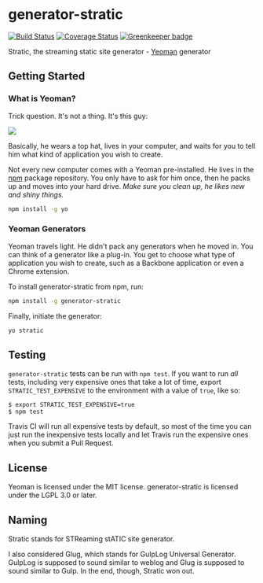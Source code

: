 # generator-stratic

[![Build Status](https://travis-ci.org/straticjs/generator-stratic.svg?branch=master)](https://travis-ci.org/straticjs/generator-stratic)
[![Coverage Status](https://coveralls.io/repos/github/straticjs/generator-stratic/badge.svg?branch=master)](https://coveralls.io/github/straticjs/generator-stratic?branch=master)
[![Greenkeeper badge](https://badges.greenkeeper.io/straticjs/generator-stratic.svg)](https://greenkeeper.io/)

Stratic, the streaming static site generator - [Yeoman](http://yeoman.io) generator

## Getting Started

### What is Yeoman?

Trick question. It's not a thing. It's this guy:

![](http://i.imgur.com/JHaAlBJ.png)

Basically, he wears a top hat, lives in your computer, and waits for you to tell him what kind of application you wish to create.

Not every new computer comes with a Yeoman pre-installed. He lives in the [npm](https://npmjs.org) package repository. You only have to ask for him once, then he packs up and moves into your hard drive. *Make sure you clean up, he likes new and shiny things.*

```bash
npm install -g yo
```

### Yeoman Generators

Yeoman travels light. He didn't pack any generators when he moved in. You can think of a generator like a plug-in. You get to choose what type of application you wish to create, such as a Backbone application or even a Chrome extension.

To install generator-stratic from npm, run:

```bash
npm install -g generator-stratic
```

Finally, initiate the generator:

```bash
yo stratic
```

## Testing

`generator-stratic` tests can be run with `npm test`. If you want to run _all_ tests, including very expensive ones that take a lot of time, export `STRATIC_TEST_EXPENSIVE` to the environment with a value of `true`, like so:

    $ export STRATIC_TEST_EXPENSIVE=true
	$ npm test

Travis CI will run all expensive tests by default, so most of the time you can just run the inexpensive tests locally and let Travis run the expensive ones when you submit a Pull Request.

## License

Yeoman is licensed under the MIT license. generator-stratic is licensed under the LGPL 3.0 or later.

## Naming

Stratic stands for STReaming stATIC site generator.

I also considered Glug, which stands for GulpLog Universal Generator. GulpLog is supposed to sound similar to weblog and Glug is supposed to sound similar to Gulp. In the end, though, Stratic won out.
